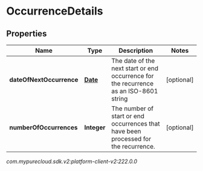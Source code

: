 # OccurrenceDetails


## Properties

| Name | Type | Description | Notes |
| ------------ | ------------- | ------------- | ------------- |
| **dateOfNextOccurrence** | [**Date**](Date) | The date of the next start or end occurrence for the recurrence as an ISO-8601 string |  [optional] |
| **numberOfOccurrences** | **Integer** | The number of start or end occurrences that have been processed for the recurrence. |  [optional] |




_com.mypurecloud.sdk.v2:platform-client-v2:222.0.0_
